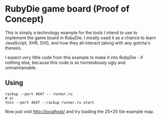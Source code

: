 RubyDie game board (Proof of Concept)
=====================================
This is simply a technology example for the tools I intend to use to implement
the game board in RubyDie. I mostly used it as a chance to learn JavaScript,
XHR, SVG, and how they all interact (along with any gotcha's therein).

I expect very little code from this example to make it into RubyDie - if
nothing else, because this code is so horrendously ugly and unmaintainable.

Using
-----
    
    rackup --port 4647 -- runner.ru
    # or
    thin --port 4647 --rackup runner.ru start
    
Now just visit <http://localhost/> and try loading the 25×25 tile
example map.